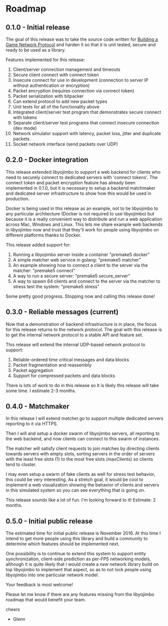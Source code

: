 # Roadmap

## 0.1.0 - Initial release

The goal of this release was to take the source code written for [Building a Game Network Protocol](http://gafferongames.com/building-a-game-network-protocol/) and harden it so that it is unit tested, secure and ready to be used as a library.

Features implemented for this release:

1. Client/server connection management and timeouts
2. Secure client connect with connect token
3. Insecure connect for use in development (connection to server IP without authentication or encryption)
4. Packet encryption (requires connection via connect token)
5. Packet serialization with bitpacker
6. Can extend protocol to add new packet types
7. Unit tests for all of the functionality above
8. Integrated client/server test program that demonstrates secure connect with tokens
9. Separate client/server test programs that connect insecure connection (dev mode)
10. Network simulator support with latency, packet loss, jitter and duplicate packets.
11. Socket network interface (send packets over UDP)

## 0.2.0 - Docker integration

This release extended libyojimbo to support a web backend for clients who need to securely connect to dedicated servers with 'connect tokens'. The connect token and packet encryption feature has already been implemented in 0.1.0, but it is necessary to setup a backend matchmaker and dedicated server infrastructure to show how this would be used in production. 

Docker is being used in this release as an example, not to tie libyojimbo to any particular architecture (Docker is not required to use libyojimbo) but because it is a really convenient way to distribute and run a web application across Mac, Windows and Linux. This lets me share example web backends in libyojimbo now and trust that they'll work for people using libyojimbo on different platforms thanks to Docker.

This release added support for: 

1. Running a libyojimbo server inside a container "premake5 docker"
2. A simple matcher web service in golang: "premake5 matcher"
3. An example showing how to connect a client to the server via the matcher: "premake5 connect"
4. A way to run a secure server: "premake5 secure_server"
5. A way to spawn 64 clients and connect to the server via the matcher to stress test the system: "premake5 stress"

Some pretty good progress. Stopping now and calling this release done!

## 0.3.0 - Reliable messages (current)

Now that a demonstration of backend infrastructure is in place, the focus for this release returns to the network protocol. The goal with this release is to get the internal network protocol to a stable API and feature set.

This release will extend the internal UDP-based network protocol to support: 

1. Reliable-ordered time critical messages and data blocks
2. Packet fragmentation and reassembly
3. Packet aggregation
4. Support for compressed packets and data blocks

There is lots of work to do in this release so it is likely this release will take some time. I estimate 2-3 months.

## 0.4.0 - Matchmaker

In this release I will extend matcher.go to support multiple dedicated servers reporting to it via HTTPS.

Then I will and setup a docker swarm of libyojimbo servers, all reporting to the web backend, and now clients can connect to this swarm of instances.

The matcher will satisfy client requests to join matches by directing clients towards servers with empty slots, sorting servers in the order of servers with the least free slots (1) to the most free slots (maxClients) so clients tend to cluster.

I may even setup a swarm of fake clients as well for stress test behavior, this could be very interesting. As a stretch goal, it would be cool to implement a web visualization showing the behavior of clients and servers in this simulated system so you can see everything that is going on.

This release sounds like a lot of fun. I'm looking forward to it! Estimate: 2 months.

## 0.5.0 - Initial public release

The estimated time for initial public release is November 2016. At this time I intend to get more people using this library and build a community to determine which features should be implemented next.

One possibility is to continue to extend this system to support entity synchronization, client-side prediction as per-FPS networking models, although it is quite likely that I would create a *new* network library build on top libyojimbo to implement that aspect, so as to not lock people using libyojimbo into one particular network model.

Your feedback is most welcome! 

Please let me know if there are any features missing from the libyojimbo roadmap that would benefit your team.

cheers

- Glenn
